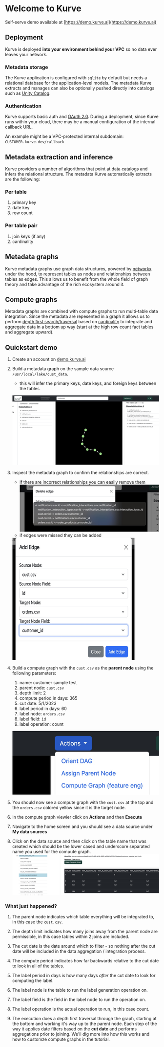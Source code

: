 # Welcome to Kurve

Self-serve demo available at [https://demo.kurve.ai](https://demo.kurve.ai)

## Deployment
Kurve is deployed <b>into your environment behind your VPC</b> so no data ever leaves
your network.

### Metadata storage
The Kurve application is configured with `sqlite` by default but needs a relational database for the application-level models.  The metadata Kurve extracts and manages can also be optionally pushed directly into catalogs such as [Unity Catalog](https://www.unitycatalog.io).

### Authentication
Kurve supports basic auth and [OAuth 2.0](https://oauth.net/2/).  During a deployment, since Kurve runs within your cloud, there may be a manual configuration of the internal callback URL.

An example might be a VPC-protected internal subdomain: `CUSTOMER.kurve.dev/callback`


## Metadata extraction and inference
Kurve providers a number of algorithms that point at data catalogs
and infers the relational structure.
The metadata Kurve automatically extracts are the following:

### Per table
1. primary key
2. date key
3. row count

### Per table pair
1. join keys (if any)
2. cardinality


## Metadata graphs
Kurve metadata graphs use graph data structures, powered by [networkx](https://networkx.org) under the hood,
to represent tables as nodes and relationships between tables as edges.  This allows us to benefit from
the whole field of graph theory and take advantage of the rich ecosystem around it.


## Compute graphs
Metadata graphs are combined with compute graphs to run multi-table data integration.  Since the metadata
are repesented in a graph it allows us to perform [depth first search/traversal](https://en.wikipedia.org/wiki/Depth-first_search) based on [cardinality](https://en.wikipedia.org/wiki/Cardinality_(data_modeling)) to
integrate and aggregate data in a bottom up way (start at the high row count fact tables and aggregate upward).


## Quickstart demo
1. Create an account on [demo.kurve.ai](https://demo.kurve.ai)
2. Build a metadata graph on the sample data source `/usr/local/lake/cust_data`.
    - this will infer the primary keys, date keys, and foreign keys between the tables

    ![output](images/quickstart_graph1.jpg)

3. Inspect the metadata graph to confirm the relationships are correct.
    - if there are incorrect relationships you can easily remove them
    ![remove edge](images/quickstart_removeedge.jpg)
    - if edges were missed they can be added

    <img src="./images/quickstart_addedge.jpg" width="400" height="400">

4. Build a compute graph with the `cust.csv` as the <b>parent node</b> using the following parameters:
    1. name: customer sample test
    2. parent node: `cust.csv`
    3. depth limit: 2
    4. compute period in days: 365
    5. cut date: 5/1/2023
    6. label period in days: 60
    7. label node: `orders.csv`
    8. label field: `id`
    9. label operation: count

    ![create compute graph](images/quickstart_step2.jpg)

5. You should now see a compute graph with the `cust.csv` at the top and the `orders.csv` colored yellow since it is the target node.
6. In the compute graph viewier click on <b>Actions</b> and then <b>Execute</b>
7. Navigate to the home screen and you should see a data source under <b>My data sources</b>
8. Click on the data source and then click on the table name that was created which should
   be the lower cased and underscore separated name you used for the compute graph.
    ![integrated data](images/quickstart_step4.jpg)

### What just happened?
1. The parent node indicates which table everything will be integrated to, in this case the `cust.csv`.

2. The depth limit indicates how many joins away from the parent node are permissible, in this case tables within 2 joins are included.

3. The cut date is the date around which to filter - so nothing after the cut date will be included in the data aggregation / integration process.

4. The compute period indicates how far backwards relative to the cut date to look in all of the tables.

5. The label period in days is how many days <i>after</i> the cut date to look for computing the label.

6. The label node is the table to run the label generation operation on.

7. The label field is the field in the label node to run the operation on.

8. The label operation is the actual operation to run, in this case count.

9. The execution does a depth first traversal through the graph, starting at the bottom and working it's way up to the parent node.  Each step of the way it applies date filters based on the <b>cut date</b> and performs aggregations prior to joining.  We'll dig more into how this works and how to customze compute graphs in the tutorial.
